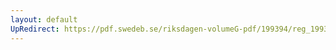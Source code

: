 ```yaml
---
layout: default
UpRedirect: https://pdf.swedeb.se/riksdagen-volumeG-pdf/199394/reg_199394/reg_199394_0135.pdf
---
```

